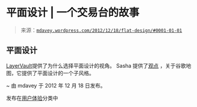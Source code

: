 <!--yml

分类：未分类

日期：2024 年 5 月 18 日 06:32:11

-->

# 平面设计 | 一个交易台的故事

> 来源：[`mdavey.wordpress.com/2012/12/18/flat-design/#0001-01-01`](https://mdavey.wordpress.com/2012/12/18/flat-design/#0001-01-01)

## 平面设计

[LayerVault](http://layervault.tumblr.com/post/32267022219/flat-interface-design)提供了为什么选择平面设计的视角。 Sasha 提供了[观点](http://sachagreif.com/design-details-of-google-maps-for-ios/) ，关于谷歌地图，它提供了平面设计的一个子风格。

~ 由 mdavey 于 2012 年 12 月 18 日发布。

发布在[用户体验](https://mdavey.wordpress.com/category/ux/)分类中
